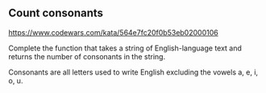 ## Count consonants

https://www.codewars.com/kata/564e7fc20f0b53eb02000106

Complete the function that takes a string of English-language text and returns the number of consonants in the string.

Consonants are all letters used to write English excluding the vowels a, e, i, o, u.
